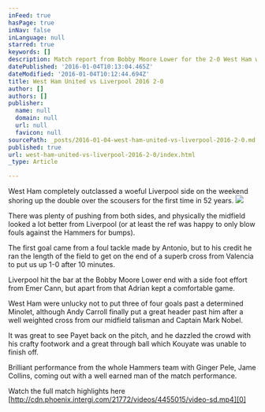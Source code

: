 ```yaml
---
inFeed: true
hasPage: true
inNav: false
inLanguage: null
starred: true
keywords: []
description: Match report from Bobby Moore Lower for the 2-0 West Ham win over Liverpool.
datePublished: '2016-01-04T10:13:04.465Z'
dateModified: '2016-01-04T10:12:44.694Z'
title: West Ham United vs Liverpool 2016 2-0
author: []
authors: []
publisher:
  name: null
  domain: null
  url: null
  favicon: null
sourcePath: _posts/2016-01-04-west-ham-united-vs-liverpool-2016-2-0.md
published: true
url: west-ham-united-vs-liverpool-2016-2-0/index.html
_type: Article

---
```

West Ham completely outclassed a woeful Liverpool side on the weekend shoring up the double over the scousers for the first time in 52 years.
![](https://the-grid-user-content.s3-us-west-2.amazonaws.com/e1052f3a-5c08-4dd8-856a-a2ec63e8f785.jpg)

There was plenty of pushing from both sides, and physically the midfield looked a lot better from Liverpool (or at least the ref was happy to only blow fouls against the Hammers for bumps).

The first goal came from a foul tackle made by Antonio, but to his credit he ran the length of the field to get on the end of a superb cross from Valencia to put us up 1-0 after 10 minutes.

Liverpool hit the bar at the Bobby Moore Lower end with a side foot effort from Emer Cann, but apart from that Adrian kept a comfortable game.

West Ham were unlucky not to put three of four goals past a determined Minolet, although Andy Carroll finally put a great header past him after a well weighted cross from our midfield talisman and Captain Mark Nobel.

It was great to see Payet back on the pitch, and he dazzled the crowd with his crafty footwork and a great through ball which Kouyate was unable to finish off.

Brilliant performance from the whole Hammers team with Ginger Pele, Jame Collins, coming out with a well earned man of the match performance.

Watch the full match highlights here [http://cdn.phoenix.intergi.com/21772/videos/4455015/video-sd.mp4][0]

[0]: http://cdn.phoenix.intergi.com/21772/videos/4455015/video-sd.mp4